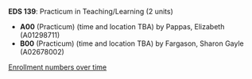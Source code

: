 **EDS 139**: Practicum in Teaching/Learning (2 units)

- **A00** (Practicum) (time and location TBA) by Pappas, Elizabeth (A01298711)
- **B00** (Practicum) (time and location TBA) by Fargason, Sharon Gayle (A02678002)

[Enrollment numbers over time](./EDS139.tsv)
